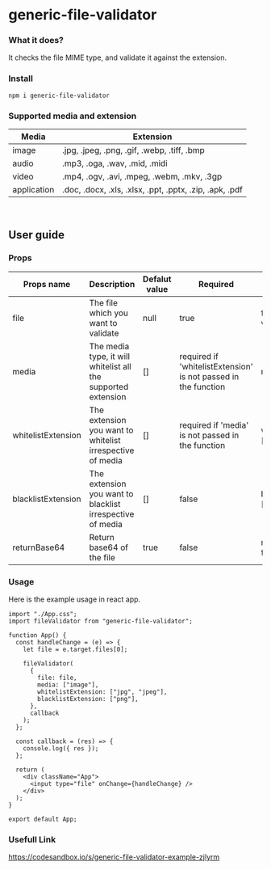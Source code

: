 # generic-file-validator

### What it does?
It checks the file MIME type, and validate it against the extension.

### Install
```
npm i generic-file-validator
```

### Supported media and extension
| Media  | Extension |
| ------------- | ------------- |
| image  | .jpg, .jpeg, .png, .gif, .webp, .tiff, .bmp  |
| audio  | .mp3, .oga, .wav, .mid, .midi  |
| video  | .mp4, .ogv, .avi, .mpeg, .webm, .mkv, .3gp  |
| application  | .doc, .docx, .xls, .xlsx, .ppt, .pptx, .zip, .apk, .pdf  |

<br>

## User guide

### Props
| Props name | Description | Defalut value | Required | Example |
| ------------- | ------------- | ------------- | ------------- | ------------- |
| file   | The file which you want to validate     | null    | true | file: file to be validated |
| media     |  The media type, it will whitelist all the supported extension       | []      | required if 'whitelistExtension' is not passed in the function | media: ['image']
| whitelistExtension   | The extension you want to whitelist irrespective of media     | []    | required if 'media' is not passed in the function | whitelistExtension: ['png', 'gif'] |
| blacklistExtension   | The extension you want to blacklist irrespective of media     | []    | false | blacklistExtension: ['tiff', 'pdf'] |
| returnBase64   | Return base64 of the file     | true    | false | returnBase64: false |

### Usage
Here is the example usage in react app.
```
import "./App.css";
import fileValidator from "generic-file-validator";

function App() {
  const handleChange = (e) => {
    let file = e.target.files[0];

    fileValidator(
      {
        file: file,
        media: ["image"],
        whitelistExtension: ["jpg", "jpeg"],
        blacklistExtension: ["png"],
      },
      callback
    );
  };

  const callback = (res) => {
    console.log({ res });
  };

  return (
    <div className="App">
      <input type="file" onChange={handleChange} />
    </div>
  );
}

export default App;
```
### Usefull Link
https://codesandbox.io/s/generic-file-validator-example-zjlyrm
